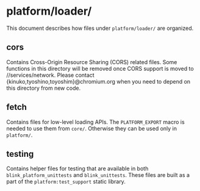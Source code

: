 # platform/loader/

This document describes how files under `platform/loader/` are organized.

## cors

Contains Cross-Origin Resource Sharing (CORS) related files. Some functions
in this directory will be removed once CORS support is moved to
//services/network. Please contact {kinuko,tyoshino,toyoshim}@chromium.org when
you need to depend on this directory from new code.

## fetch

Contains files for low-level loading APIs.  The `PLATFORM_EXPORT` macro is
needed to use them from `core/`.  Otherwise they can be used only in
`platform/`.

## testing

Contains helper files for testing that are available in both
`blink_platform_unittests` and `blink_unittests`.
These files are built as a part of the `platform:test_support` static library.
